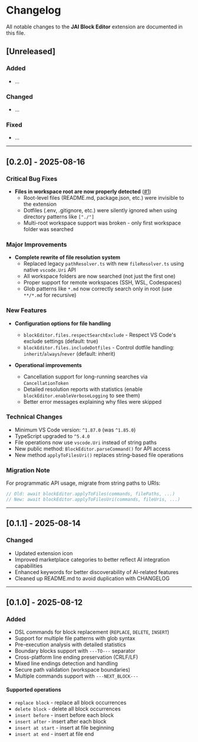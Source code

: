 # Changelog

All notable changes to the **JAI Block Editor** extension are documented in this file.

## [Unreleased]

### Added
- ...

### Changed
- ...

### Fixed
- ...

---

## [0.2.0] - 2025-08-16

### Critical Bug Fixes

- **Files in workspace root are now properly detected** ([#1](https://github.com/JeenyJAI/jai-vscode-block-editor/issues/1))
  - Root-level files (README.md, package.json, etc.) were invisible to the extension
  - Dotfiles (.env, .gitignore, etc.) were silently ignored when using directory patterns like `["./"]`
  - Multi-root workspace support was broken - only first workspace folder was searched

### Major Improvements

- **Complete rewrite of file resolution system**
  - Replaced legacy `pathResolver.ts` with new `fileResolver.ts` using native `vscode.Uri` API
  - All workspace folders are now searched (not just the first one)
  - Proper support for remote workspaces (SSH, WSL, Codespaces)
  - Glob patterns like `*.md` now correctly search only in root (use `**/*.md` for recursive)

### New Features

- **Configuration options for file handling**
  - `blockEditor.files.respectSearchExclude` - Respect VS Code's exclude settings (default: true)
  - `blockEditor.files.includeDotfiles` - Control dotfile handling: `inherit`/`always`/`never` (default: inherit)
  
- **Operational improvements**
  - Cancellation support for long-running searches via `CancellationToken`
  - Detailed resolution reports with statistics (enable `blockEditor.enableVerboseLogging` to see them)
  - Better error messages explaining why files were skipped

### Technical Changes

- Minimum VS Code version: `^1.87.0` (was `^1.85.0`)
- TypeScript upgraded to `^5.4.0`
- File operations now use `vscode.Uri` instead of string paths
- New public method: `BlockEditor.parseCommand()` for API access
- New method `applyToFilesUri()` replaces string-based file operations

### Migration Note

For programmatic API usage, migrate from string paths to URIs:
```typescript
// Old: await blockEditor.applyToFiles(commands, filePaths, ...)
// New: await blockEditor.applyToFilesUri(commands, fileUris, ...)
```

---

## [0.1.1] - 2025-08-14

### Changed
- Updated extension icon
- Improved marketplace categories to better reflect AI integration capabilities
- Enhanced keywords for better discoverability of AI-related features
- Cleaned up README.md to avoid duplication with CHANGELOG

---

## [0.1.0] - 2025-08-12

### Added
- DSL commands for block replacement (`REPLACE`, `DELETE`, `INSERT`)
- Support for multiple file patterns with glob syntax
- Pre-execution analysis with detailed statistics
- Boundary blocks support with `---TO---` separator
- Cross-platform line ending preservation (CRLF/LF)
- Mixed line endings detection and handling
- Secure path validation (workspace boundaries)
- Multiple commands support with `---NEXT_BLOCK---`

#### Supported operations
- `replace block` - replace all block occurrences
- `delete block` - delete all block occurrences
- `insert before` - insert before each block
- `insert after` - insert after each block
- `insert at start` - insert at file beginning
- `insert at end` - insert at file end